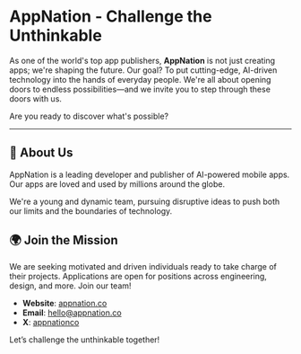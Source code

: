 # AppNation - Challenge the Unthinkable

As one of the world's top app publishers, **AppNation** is not just creating apps; we're shaping the future. Our goal? To put cutting-edge, AI-driven technology into the hands of everyday people. We're all about opening doors to endless possibilities—and we invite you to step through these doors with us.

Are you ready to discover what's possible?

---

## 🌌 About Us

AppNation is a leading developer and publisher of AI-powered mobile apps. Our apps are loved and used by millions around the globe.

We're a young and dynamic team, pursuing disruptive ideas to push both our limits and the boundaries of technology.

## 🌍 Join the Mission

We are seeking motivated and driven individuals ready to take charge of their projects. Applications are open for positions across engineering, design, and more. Join our team!

- **Website**: [appnation.co](https://appnation.co)
- **Email**: [hello@appnation.co](mailto:hello@appnation.co)
- **X**: [appnationco](https://twitter.com/appnationco)

Let’s challenge the unthinkable together!
